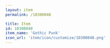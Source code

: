 ```yaml
---
layout: item
permalink: /10300048

title: Item
id: 10300048
item_name: 'Gothic Punk'
icon_url: 'item/icon/customize/10300048.png'
---
```

